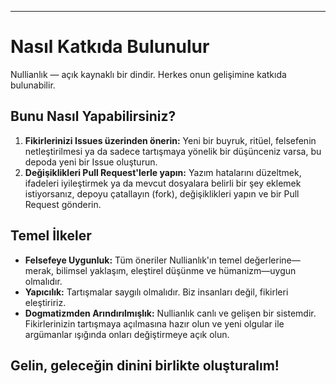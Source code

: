 -----
# Nasıl Katkıda Bulunulur

Nullianlık — açık kaynaklı bir dindir. Herkes onun gelişimine katkıda bulunabilir.

## Bunu Nasıl Yapabilirsiniz?

1. **Fikirlerinizi Issues üzerinden önerin:** Yeni bir buyruk, ritüel, felsefenin netleştirilmesi ya da sadece tartışmaya yönelik bir düşünceniz varsa, bu depoda yeni bir Issue oluşturun.  
2. **Değişiklikleri Pull Request'lerle yapın:** Yazım hatalarını düzeltmek, ifadeleri iyileştirmek ya da mevcut dosyalara belirli bir şey eklemek istiyorsanız, depoyu çatallayın (fork), değişiklikleri yapın ve bir Pull Request gönderin.

## Temel İlkeler

- **Felsefeye Uygunluk:** Tüm öneriler Nullianlık'ın temel değerlerine—merak, bilimsel yaklaşım, eleştirel düşünme ve hümanizm—uygun olmalıdır.  
- **Yapıcılık:** Tartışmalar saygılı olmalıdır. Biz insanları değil, fikirleri eleştiririz.  
- **Dogmatizmden Arındırılmışlık:** Nullianlık canlı ve gelişen bir sistemdir. Fikirlerinizin tartışmaya açılmasına hazır olun ve yeni olgular ile argümanlar ışığında onları değiştirmeye açık olun.

Gelin, geleceğin dinini birlikte oluşturalım!
-----